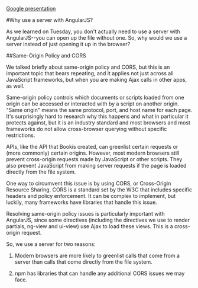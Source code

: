 [Google presentation](https://docs.google.com/presentation/d/1I7iuGnpcbNlOgynM5wMfTVkjivINRuEYpW09v_pAnl4/edit?usp=sharing)

#Why use a server with AngularJS?

As we learned on Tuesday, you don't actually need to use a server with
AngularJS--you can open up the file without one. So, why would we use
a server instead of just opening it up in the browser?

##Same-Origin Policy and CORS

We talked briefly about same-origin policy and CORS, but this is an important
topic that bears repeating, and it applies not just across all JavaScript
frameworks, but when you are making Ajax calls in other apps, as well.

Same-origin policy controls which documents or scripts loaded from one
origin can be accessed or interacted with by a script on another origin.
"Same origin" means the same protocol, port, and host name for each page.
It's surprisingly hard to research why this happens and what in particular it
protects against, but it is an industry standard and most browsers and most
frameworks do not allow cross-browser querying without specific restrictions.

APIs, like the API that Bookis created, can greenlist certain requests
or (more commonly) certain origins. However, most modern browsers still 
prevent cross-origin requests made by JavaScript or other scripts. They also
prevent JavaScript from making server requests if the page is loaded directly
from the file system.

One way to circumvent this issue is by using CORS, or Cross-Origin Resource
Sharing. CORS is a standard set by the W3C that includes specific headers
and policy enforcement. It can be complex to implement, but luckily, many
frameworks have libraries that handle this issue.

Resolving same-origin policy issues is particularly important with AngularJS,
since some directives (including the directives we use to render partials,
ng-view and ui-view) use Ajax to load these views. This is a cross-origin request.

So, we use a server for two reasons:

1) Modern browsers are more likely to greenlist calls that come from a server
than calls that come directly from the file system.

2) npm has libraries that can handle any additional CORS issues we may face.